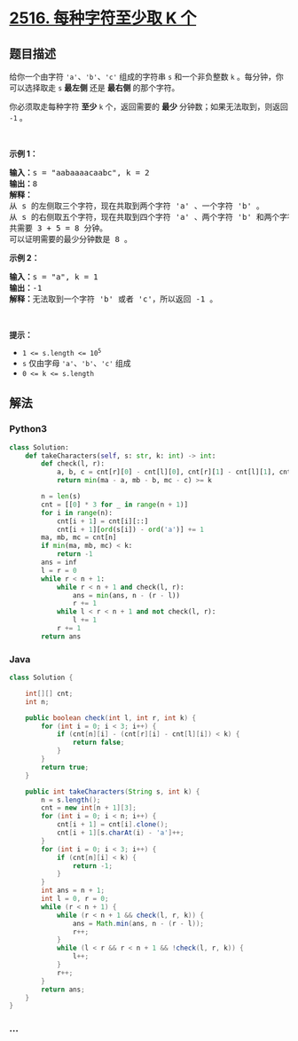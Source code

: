 # [2516. 每种字符至少取 K 个](https://leetcode-cn.com/problems/take-k-of-each-character-from-left-and-right)

## 题目描述

<!-- 这里写题目描述 -->

<p>给你一个由字符 <code>'a'</code>、<code>'b'</code>、<code>'c'</code> 组成的字符串 <code>s</code> 和一个非负整数 <code>k</code> 。每分钟，你可以选择取走 <code>s</code> <strong>最左侧</strong> 还是 <strong>最右侧</strong> 的那个字符。</p>

<p>你必须取走每种字符 <strong>至少</strong> <code>k</code> 个，返回需要的 <strong>最少</strong> 分钟数；如果无法取到，则返回<em> </em><code>-1</code> 。</p>

<p>&nbsp;</p>

<p><strong>示例 1：</strong></p>

<pre>
<strong>输入：</strong>s = "aabaaaacaabc", k = 2
<strong>输出：</strong>8
<strong>解释：</strong>
从 s 的左侧取三个字符，现在共取到两个字符 'a' 、一个字符 'b' 。
从 s 的右侧取五个字符，现在共取到四个字符 'a' 、两个字符 'b' 和两个字符 'c' 。
共需要 3 + 5 = 8 分钟。
可以证明需要的最少分钟数是 8 。
</pre>

<p><strong>示例 2：</strong></p>

<pre>
<strong>输入：</strong>s = "a", k = 1
<strong>输出：</strong>-1
<strong>解释：</strong>无法取到一个字符 'b' 或者 'c'，所以返回 -1 。
</pre>

<p>&nbsp;</p>

<p><strong>提示：</strong></p>

<ul>
	<li><code>1 &lt;= s.length &lt;= 10<sup>5</sup></code></li>
	<li><code>s</code> 仅由字母 <code>'a'</code>、<code>'b'</code>、<code>'c'</code> 组成</li>
	<li><code>0 &lt;= k &lt;= s.length</code></li>
</ul>


## 解法

<!-- 这里可写通用的实现逻辑 -->

<!-- tabs:start -->

### **Python3**

<!-- 这里可写当前语言的特殊实现逻辑 -->

```python
class Solution:
    def takeCharacters(self, s: str, k: int) -> int:
        def check(l, r):
            a, b, c = cnt[r][0] - cnt[l][0], cnt[r][1] - cnt[l][1], cnt[r][2] - cnt[l][2]
            return min(ma - a, mb - b, mc - c) >= k

        n = len(s)
        cnt = [[0] * 3 for _ in range(n + 1)]
        for i in range(n):
            cnt[i + 1] = cnt[i][::]
            cnt[i + 1][ord(s[i]) - ord('a')] += 1
        ma, mb, mc = cnt[n]
        if min(ma, mb, mc) < k:
            return -1
        ans = inf
        l = r = 0
        while r < n + 1:
            while r < n + 1 and check(l, r):
                ans = min(ans, n - (r - l))
                r += 1
            while l < r < n + 1 and not check(l, r):
                l += 1
            r += 1
        return ans
```

### **Java**

<!-- 这里可写当前语言的特殊实现逻辑 -->

```java
class Solution {

    int[][] cnt;
    int n;

    public boolean check(int l, int r, int k) {
        for (int i = 0; i < 3; i++) {
            if (cnt[n][i] - (cnt[r][i] - cnt[l][i]) < k) {
                return false;
            }
        }
        return true;
    }

    public int takeCharacters(String s, int k) {
        n = s.length();
        cnt = new int[n + 1][3];
        for (int i = 0; i < n; i++) {
            cnt[i + 1] = cnt[i].clone();
            cnt[i + 1][s.charAt(i) - 'a']++;
        }
        for (int i = 0; i < 3; i++) {
            if (cnt[n][i] < k) {
                return -1;
            }
        }
        int ans = n + 1;
        int l = 0, r = 0;
        while (r < n + 1) {
            while (r < n + 1 && check(l, r, k)) {
                ans = Math.min(ans, n - (r - l));
                r++;
            }
            while (l < r && r < n + 1 && !check(l, r, k)) {
                l++;
            }
            r++;
        }
        return ans;
    }
}
```

### **...**

```

```

<!-- tabs:end -->

